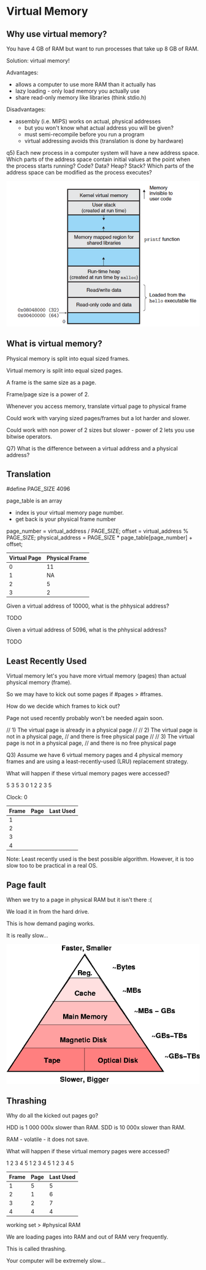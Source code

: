 # Virtual Memory

## Why use virtual memory?

You have 4 GB of RAM but want to run processes that take up 8 GB of RAM.

Solution: virtual memory!

Advantages:
- allows a computer to use more RAM than it actually has
- lazy loading - only load memory you actually use
- share read-only memory like libraries (think stdio.h)

Disadvantages:
- assembly (i.e. MIPS) works on actual, physical addresses
    - but you won't know what actual address you will be given?
    - must semi-recompile before you run a program
    - virtual addressing avoids this (translation is done by hardware)


q5) Each new process in a computer system will have a new address space. Which parts of the address space contain initial values at the point when the process starts running? Code? Data? Heap? Stack? Which parts of the address space can be modified as the process executes?

![address_space](address_space.png)


## What is virtual memory?

Physical memory is split into equal sized frames.

Virtual memory is split into equal sized pages.

A frame is the same size as a page.

Frame/page size is a power of 2.

Whenever you access memory, translate virtual page to physical frame

Could work with varying sized pages/frames but a lot harder and slower.

Could work with non power of 2 sizes but slower - power of 2 lets you use bitwise operators.

Q7) What is the difference between a virtual address and a physical address?


## Translation

#define PAGE_SIZE 4096

page_table is an array
- index is your virtual memory page number.
- get back is your physical frame number

page_number = virtual_address / PAGE_SIZE;
offset = virtual_address % PAGE_SIZE;
physical_address = PAGE_SIZE * page_table[page_number] + offset;

| Virtual Page | Physical Frame|
|--------------|---------------|
| 0            | 11            |
| 1            | NA            |
| 2            | 5             |
| 3            | 2             |

Given a virtual address of 10000, what is the phhysical address?

TODO

Given a virtual address of 5096, what is the phhysical address?

TODO


## Least Recently Used

Virtual memory let's you have more virtual memory (pages) than actual physical memory (frame).

So we may have to kick out some pages if #pages > #frames.

How do we decide which frames to kick out?

Page not used recently probably won't be needed again soon.

// 1) The virtual page is already in a physical page
//
// 2) The virtual page is not in a physical page,
//    and there is free physical page
//
// 3) The virtual page is not in a physical page,
//    and there is no free physical page

Q3) Assume we have 6 virtual memory pages and 4 physical memory frames
and are using a least-recently-used (LRU) replacement strategy.

What will happen if these virtual memory pages were accessed? 

5 3 5 3 0 1 2 2 3 5

Clock: 0

| Frame | Page | Last Used |
|-------|------|-----------|
| 1     |      |           |
| 2     |      |           |
| 3     |      |           |
| 4     |      |           |


Note: Least recently used is the best possible algorithm. However, it is too slow too to be practical in a real OS.

## Page fault

When we try to a page in physical RAM but it isn't there :(

We load it in from the hard drive.

This is how demand paging works.

It is really slow...

![memory_hierarchy](memory_hierarchy.gif)


## Thrashing

Why do all the kicked out pages go?

HDD is 1 000 000x slower than RAM.
SDD is 10 000x slower than RAM.

RAM - volatile - it does not save.

What will happen if these virtual memory pages were accessed? 

1 2 3 4 5 1 2 3 4 5 1 2 3 4 5

| Frame | Page | Last Used |
|-------|------|-----------|
| 1     | 5    | 5         |
| 2     | 1    | 6         |
| 3     | 2    | 7         |
| 4     | 4    | 4         |

working set > #physical RAM

We are loading pages into RAM and out of RAM very frequently.

This is called thrashing.

Your computer will be extremely slow...
